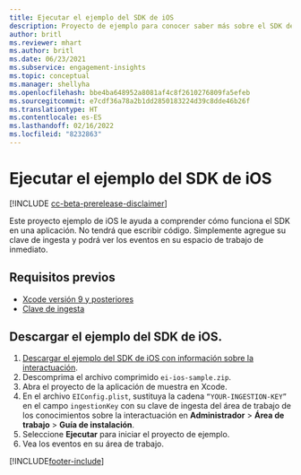 ```yaml
---
title: Ejecutar el ejemplo del SDK de iOS
description: Proyecto de ejemplo para conocer saber más sobre el SDK de iOS
author: britl
ms.reviewer: mhart
ms.author: britl
ms.date: 06/23/2021
ms.subservice: engagement-insights
ms.topic: conceptual
ms.manager: shellyha
ms.openlocfilehash: bbe4ba648952a8081af4c8f2610276809fa5efeb
ms.sourcegitcommit: e7cdf36a78a2b1dd2850183224d39c8dde46b26f
ms.translationtype: HT
ms.contentlocale: es-ES
ms.lasthandoff: 02/16/2022
ms.locfileid: "8232863"
---
```

# <a name="run-the-ios-sdk-sample"></a>Ejecutar el ejemplo del SDK de iOS

[!INCLUDE [cc-beta-prerelease-disclaimer](includes/cc-beta-prerelease-disclaimer.md)]

Este proyecto ejemplo de iOS le ayuda a comprender cómo funciona el SDK en una aplicación. No tendrá que escribir código. Simplemente agregue su clave de ingesta y podrá ver los eventos en su espacio de trabajo de inmediato.

## <a name="prerequisites"></a>Requisitos previos

- [Xcode versión 9 y posteriores](https://developer.apple.com/xcode/downloads/)
- [Clave de ingesta](get-started-ios.md)

## <a name="download-the-ios-sdk-sample"></a>Descargar el ejemplo del SDK de iOS.

1. [Descargar el ejemplo del SDK de iOS con información sobre la interactuación](https://download.pi.dynamics.com/sdk/EI-SDKs/ei-ios-sample.zip).
1. Descomprima el archivo comprimido `ei-ios-sample.zip`.
1. Abra el proyecto de la aplicación de muestra en Xcode.
1. En el archivo `EIConfig.plist`, sustituya la cadena `“YOUR-INGESTION-KEY”` en el campo `ingestionKey` con su clave de ingesta del área de trabajo de los conocimientos sobre la interactuación en **Administrador** > **Área de trabajo** > **Guía de instalación**.
1. Seleccione **Ejecutar** para iniciar el proyecto de ejemplo.
1. Vea los eventos en su área de trabajo.

[!INCLUDE[footer-include](../includes/footer-banner.md)]
